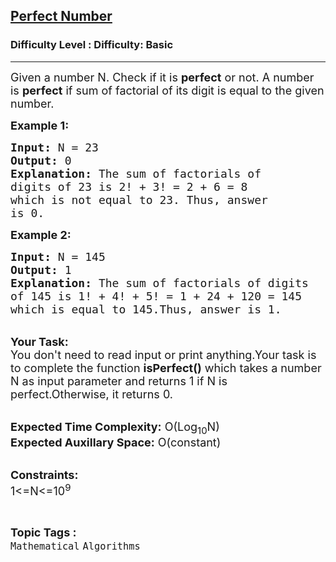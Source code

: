 <h2><a href="https://www.geeksforgeeks.org/problems/perfect-number3759/1">Perfect Number</a></h2><h3>Difficulty Level : Difficulty: Basic</h3><hr><div class="problems_problem_content__Xm_eO"><p dir="ltr"><span style="font-size: 18px;">Given a number N. Check if it is <strong>perfect</strong>&nbsp;or not. A number is <strong>perfect</strong> if sum of factorial of its digit is equal to the given number.</span></p>
<p dir="ltr"><span style="font-size: 18px;"><strong>Example 1:</strong></span></p>
<pre><span style="font-size: 18px;"><strong>Input:</strong> N = 23
<strong>Output:</strong> 0
<strong>Explanation:</strong> The sum of factorials of 
digits of 23 is 2! + 3! = 2 + 6 = 8 
which is not equal to 23. Thus, answer 
is 0.</span></pre>
<p dir="ltr"><span style="font-size: 18px;"><strong>Example 2:</strong></span></p>
<pre><span style="font-size: 18px;"><strong>Input:</strong> N = 145
<strong>Output:</strong> 1
<strong>Explanation:</strong> The sum of factorials of digits 
of 145 is 1! + 4! + 5! = 1 + 24 + 120 = 145 
which is equal to 145.Thus, answer is 1.</span></pre>
<p dir="ltr"><br><span style="font-size: 18px;"><strong>Your Task:</strong><br>You don't need to read input or print anything.Your task is to complete the function <strong>isPerfect()</strong> which takes a number N as input parameter and returns 1 if N is perfect.Otherwise, it returns 0.</span></p>
<p dir="ltr"><br><span style="font-size: 18px;"><strong>Expected Time Complexity:</strong> O(Log<sub>10</sub>N)<br><strong>Expected Auxillary Space:</strong> O(constant)</span></p>
<p dir="ltr"><br><span style="font-size: 18px;"><strong>Constraints:</strong><br>1&lt;=N&lt;=10<sup>9</sup></span></p></div><br><p><span style=font-size:18px><strong>Topic Tags : </strong><br><code>Mathematical</code>&nbsp;<code>Algorithms</code>&nbsp;